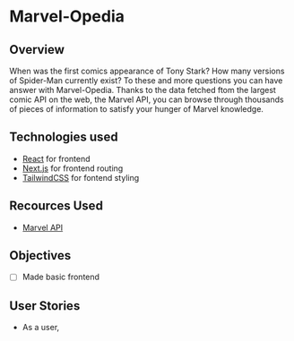 # Marvel-Opedia

## Overview
When was the first comics appearance of Tony Stark?
How many versions of Spider-Man currently exist?
To these and more questions you can have answer with Marvel-Opedia. Thanks to the data fetched ftom the largest comic API on the web, the Marvel API, you can browse through thousands of pieces of information to satisfy your hunger of Marvel knowledge.


## Technologies used
- [React](https://react.dev) for frontend
- [Next.js](https://nextjs.org/) for frontend routing
- [TailwindCSS](https://tailwindcss.com/) for fontend styling

## Recources Used
- [Marvel API](https://developer.marvel.com/) 

## Objectives
- [ ] Made basic frontend


## User Stories
- As a user,


<!-- ## Routes Table

### Route

| **URL** | **HTTP Verb** | **Action** |
|------|---------------|---------|
| /route/ | GET | index   |
| /route/:routeId/ |  GET | show   |
| /route/ |  POST |  create |
| /route/:routeId/ | PUT  |  edit |
| /route/:routeId/ | DELETE  |  destroy | -->


<!-- ## Entity Relationship Diagram
 ![ERD graph](img/ERD.jpg) -->
<!-- _Note: The ERD will be completed as the project progresses._ -->

<!-- ## Wireframe
### Home
 ![home page]()


### Display a Recipe
 ![show page](img/recipeshow.png) -->
<!-- ![Wireframe Placeholder](path/to/wireframe.png) -->
<!-- _Note: The wireframe will be completed as the project progresses._ -->
